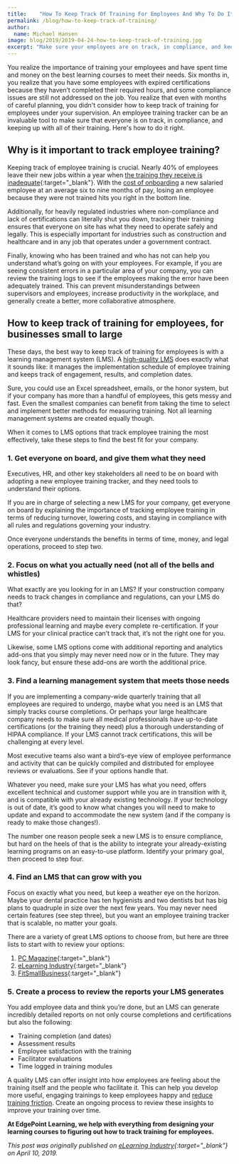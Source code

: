 ```yaml
---
title:    "How To Keep Track Of Training For Employees And Why To Do It"
permalink: /blog/how-to-keep-track-of-training/
author:
  name: Michael Hansen
image: blog/2019/2019-04-24-how-to-keep-track-of-training.jpg
excerpt: "Make sure your employees are on track, in compliance, and keeping up with all of their training. Here's how to keep track of training right. "
---
```


You realize the importance of training your employees and have spent time and money on the best learning courses to meet their needs. Six months in, you realize that you have some employees with expired certifications because they haven’t completed their required hours, and some compliance issues are still not addressed on the job. You realize that even with months of careful planning, you didn't consider how to keep track of training for employees under your supervision. An employee training tracker can be an invaluable tool to make sure that everyone is on track, in compliance, and keeping up with all of their training. Here's how to do it right.

## Why is it important to track employee training?

Keeping track of employee training is crucial. Nearly 40% of employees leave their new jobs within a year when [the training they receive is inadequate](https://www.go2hr.ca/training-development/employee-training-is-worth-the-investment){:target="_blank"}. With the [cost of onboarding](/blog/cost-of-training-new-employees/) a new salaried employee at an average six to nine months of pay, losing an employee because they were not trained hits you right in the bottom line.

Additionally, for heavily regulated industries where non-compliance and lack of certifications can literally shut you down, tracking their training ensures that everyone on site has what they need to operate safely and legally. This is especially important for industries such as construction and healthcare and in any job that operates under a government contract.

Finally, knowing who has been trained and who has not can help you understand what’s going on with your employees. For example, if you are seeing consistent errors in a particular area of your company, you can review the training logs to see if the employees making the error have been adequately trained. This can prevent misunderstandings between supervisors and employees, increase productivity in the workplace, and generally create a better, more collaborative atmosphere.

## How to keep track of training for employees, for businesses small to large

These days, the best way to keep track of training for employees is with a learning management system (LMS). A [high-quality LMS](/blog/best-lms-for-small-business/) does exactly what it sounds like: it manages the implementation schedule of employee training and keeps track of engagement, results, and completion dates.

Sure, you could use an Excel spreadsheet, emails, or the honor system, but if your company has more than a handful of employees, this gets messy and fast. Even the smallest companies can benefit from taking the time to select and implement better methods for measuring training. Not all learning management systems are created equally though.

When it comes to LMS options that track employee training the most effectively, take these steps to find the best fit for your company.

### 1. Get everyone on board, and give them what they need

Executives, HR, and other key stakeholders all need to be on board with adopting a new employee training tracker, and they need tools to understand their options.

If you are in charge of selecting a new LMS for your company, get everyone on board by explaining the importance of tracking employee training in terms of reducing turnover, lowering costs, and staying in compliance with all rules and regulations governing your industry.

Once everyone understands the benefits in terms of time, money, and legal operations, proceed to step two.

### 2. Focus on what you actually need (not all of the bells and whistles)

What exactly are you looking for in an LMS? If your construction company needs to track changes in compliance and regulations, can your LMS do that?

Healthcare providers need to maintain their licenses with ongoing professional learning and maybe every complete re-certification. If your LMS for your clinical practice can’t track that, it’s not the right one for you.

Likewise, some LMS options come with additional reporting and analytics add-ons that you simply may never need now or in the future. They may look fancy, but ensure these add-ons are worth the additional price.

### 3. Find a learning management system that meets those needs

If you are implementing a company-wide quarterly training that all employees are required to undergo, maybe what you need is an LMS that simply tracks course completions. Or perhaps your large healthcare company needs to make sure all medical professionals have up-to-date certifications (or the training they need) plus a thorough understanding of HIPAA compliance. If your LMS cannot track certifications, this will be challenging at every level.

Most executive teams also want a bird’s-eye view of employee performance and activity that can be quickly compiled and distributed for employee reviews or evaluations. See if your options handle that.

Whatever you need, make sure your LMS has what you need, offers excellent technical and customer support while you are in transition with it, and is compatible with your already existing technology. If your technology is out of date, it’s good to know what changes you will need to make to update and expand to accommodate the new system (and if the company is ready to make those changes!).

The number one reason people seek a new LMS is to ensure compliance, but hard on the heels of that is the ability to integrate your already-existing learning programs on an easy-to-use platform. Identify your primary goal, then proceed to step four.

### 4. Find an LMS that can grow with you

Focus on exactly what you need, but keep a weather eye on the horizon. Maybe your dental practice has ten hygienists and two dentists but has big plans to quadruple in size over the next few years. You may never need certain features (see step three), but you want an employee training tracker that is scalable, no matter your goals.

There are a variety of great LMS options to choose from, but here are three lists to start with to review your options:

1. [PC Magazine](https://www.pcmag.com/article2/0,2817,2488347,00.asp){:target="_blank"}
2. [eLearning Industry](https://elearningindustry.com/the-20-best-learning-management-systems){:target="_blank"}
3. [FitSmallBusiness](https://fitsmallbusiness.com/best-lms-learning-management-system/){:target="_blank"}

### 5. Create a process to review the reports your LMS generates

You add employee data and think you’re done, but an LMS can generate incredibly detailed reports on not only course completions and certifications but also the following:

* Training completion (and dates)
* Assessment results
* Employee satisfaction with the training
* Facilitator evaluations
* Time logged in training modules

A quality LMS can offer insight into how employees are feeling about the training itself and the people who facilitate it. This can help you develop more useful, engaging trainings to keep employees happy and [reduce training friction](/blog/reduce-training-friction/). Create an ongoing process to review these insights to improve your training over time.

<strong>At EdgePoint Learning, we help with everything from designing your learning courses to figuring out how to track training for employees.</strong>

<i>This post was originally published on [eLearning Industry](https://elearningindustry.com/track-employee-training-keep){:target="_blank"} on April 10, 2019.</i>
